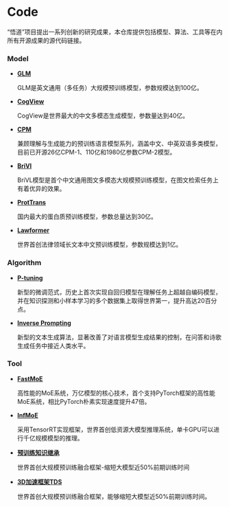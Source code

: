 # Code
“悟道”项目提出一系列创新的研究成果，本仓库提供包括模型、算法、工具等在内所有开源成果的源代码链接。

### Model
* **[GLM](https://github.com/THUDM/GLM)**

  GLM是英文通用（多任务）大规模预训练模型，参数规模达到100亿。

* **[CogView](https://github.com/THUDM/CogView)**
  
  CogView是世界最大的中文多模态生成模型，参数量达到40亿。

* **[CPM](https://github.com/TsinghuaAI/CPM)**

  兼顾理解与生成能力的预训练语言模型系列，涵盖中文、中英双语多类模型，目前已开源26亿CPM-1、110亿和1980亿参数CPM-2模型。
  
* **[BriVl](https://github.com/BAAI-WuDao/BriVl)**

  BriVL模型是首个中文通用图文多模态大规模预训练模型，在图文检索任务上有着优异的效果。

* **[ProtTrans](https://github.com/THUDM/ProteinLM)**

  国内最大的蛋白质预训练模型，参数总量达到30亿。
  
* **[Lawformer](https://github.com/thunlp/LegalPLMs)**

  世界首创法律领域长文本中文预训练模型，参数规模达到1亿。

### Algorithm
* **[P-tuning](https://github.com/TsinghuaAI/CPM-1-Finetune)**
 
  新型的微调范式，历史上首次实现自回归模型在理解任务上超越自编码模型，并在知识探测和小样本学习的多个数据集上取得世界第一，提升高达20百分点。

* **[Inverse Prompting](https://github.com/THUDM/InversePrompting)**
  
  新型的文本生成算法，显著改善了对语言模型生成结果的控制，在问答和诗歌生成任务中接近人类水平。

### Tool
* **[FastMoE](https://github.com/laekov/fastmoe)**
  
  高性能的MoE系统，万亿模型的核心技术，首个支持PyTorch框架的高性能MoE系统，相比PyTorch朴素实现速度提升47倍。

* **[InfMoE](https://github.com/Harry-Chen/InfMoE)**

  采用TensorRT实现框架，世界首创低资源大模型推理系统，单卡GPU可以进行千亿规模模型的推理。
  
* **[预训练知识继承](https://github.com/thunlp/Knowledge-Inheritance)**

  世界首创大规模预训练融合框架-缩短大模型近50%前期训练时间

* **[3D加速框架TDS](https://github.com/TsinghuaAI/TDS)**

  世界首创大规模预训练融合框架，能够缩短大模型近50%前期训练时间。


